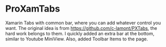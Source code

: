 # ProXamTabs
Xamarin Tabs with common bar, where you can add whatever control you want.
The original idea is from https://github.com/c-lamont/PXTabs, the hard work belongs to them.
I quickly added an extra bar at the bottom, similar to Youtube MiniView.
Also, added Toolbar Items to the page.
